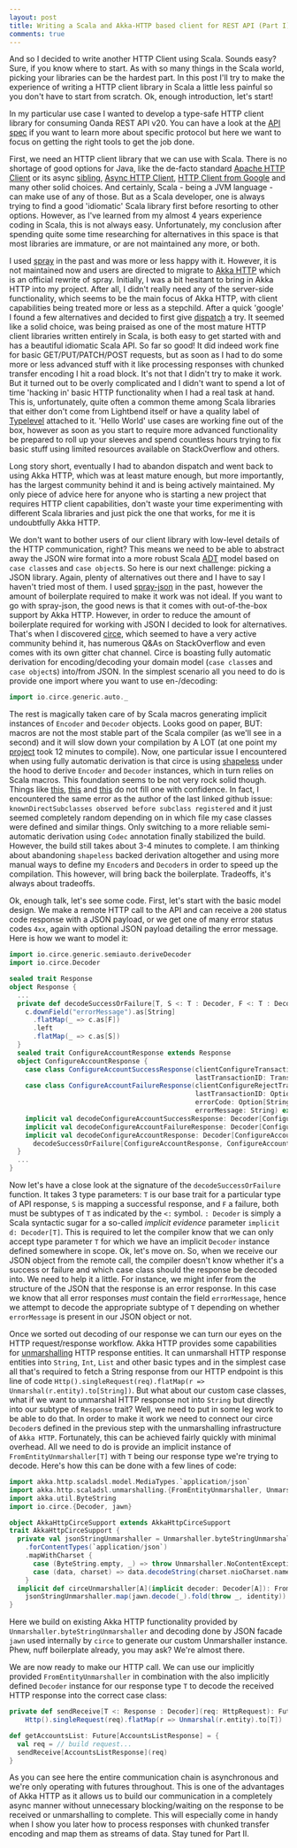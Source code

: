 ```yaml
---
layout: post
title: Writing a Scala and Akka-HTTP based client for REST API (Part I)
comments: true
---
```


And so I decided to write another HTTP Client using Scala. Sounds easy? Sure, if you know where to start. As with so many things in the Scala world, picking your libraries can be the hardest part. In this post I'll try to make the experience of writing a HTTP client library in Scala a little less painful so you don't have to start from scratch. Ok, enough introduction, let's start!

In my particular use case I wanted to develop a type-safe HTTP client library for consuming Oanda REST API v20. You can have a look at the [API spec](http://developer.oanda.com/rest-live-v20/introduction) if you want to learn more about specific protocol but here we want to focus on getting the right tools to get the job done.

First, we need an HTTP client library that we can use with Scala. There is no shortage of good options for Java, like the de-facto standard [Apache HTTP Client](http://hc.apache.org/httpcomponents-client-5.0.x/index.html) or its async [sibling](https://hc.apache.org/httpcomponents-asyncclient-4.1.x/index.html), [Async HTTP Client](https://github.com/AsyncHttpClient/async-http-client), [HTTP Client from Google](https://github.com/google/google-http-java-client) and many other solid choices. And certainly, Scala - being a JVM language - can make use of any of those. But as a Scala developer, one is always trying to find a good 'idiomatic' Scala library first before resorting to other options. However, as I've learned from my almost 4 years experience coding in Scala, this is not always easy. Unfortunately, my conclusion after spending quite some time researching for alternatives in this space is that most libraries are immature, or are not maintained any more, or both.

I used [spray](http://spray.io) in the past and was more or less happy with it. However, it is not maintained now and users are directed to migrate to [Akka HTTP](http://doc.akka.io/docs/akka-http/current/scala.html) which is an official rewrite of spray. Initially, I was a bit hesitant to bring in Akka HTTP into my project. After all, I didn't really need any of the server-side functionality, which seems to be the main focus of Akka HTTP, with client capabilities being treated more or less as a stepchild. After a quick 'google' I found a few alternatives and decided to first give [dispatch](https://github.com/dispatch/reboot) a try. It seemed like a solid choice, was being praised as one of the most mature HTTP client libraries written entirely in Scala, is both easy to get started with and has a beautiful idiomatic Scala API. So far so good! It did indeed work fine for basic GET/PUT/PATCH/POST requests, but as soon as I had to do some more or less advanced stuff with it like processing responses with chunked transfer encoding I hit a road block. It's not that I didn't try to make it work. But it turned out to be overly complicated and I didn't want to spend a lot of time 'hacking in' basic HTTP functionality when I had a real task at hand. This is, unfortunately, quite often a common theme among Scala libraries that either don't come from Lightbend itself or have a quality label of [Typelevel](http://typelevel.org) attached to it. 'Hello World' use cases are working fine out of the box, however as soon as you start to require more advanced functionality be prepared to roll up your sleeves and spend countless hours trying to fix basic stuff using limited resources available on StackOverflow and others.

Long story short, eventually I had to abandon dispatch and went back to using Akka HTTP, which was at least mature enough, but more importantly, has the largest community behind it and is being actively maintained. My only piece of advice here for anyone who is starting a new project that requires HTTP client capabilities, don't waste your time experimenting with different Scala libraries and just pick the one that works, for me it is undoubtfully Akka HTTP.

We don't want to bother users of our client library with low-level details of the HTTP communication, right? This means we need to be able to abstract away the JSON wire format into a more robust Scala [ADT](https://en.wikipedia.org/wiki/Algebraic_data_type) model based on `case class`es and `case object`s. So here is our next challenge: picking a JSON library. Again, plenty of alternatives out there and I have to say I haven't tried most of them. I used [spray-json](https://github.com/spray/spray-json) in the past, however the amount of boilerplate required to make it work was not ideal. If you want to go with spray-json, the good news is that it comes with out-of-the-box support by Akka HTTP. However, in order to reduce the amount of boilerplate required for working with JSON I decided to look for alternatives. That's when I discovered [circe](https://github.com/circe/circe), which seemed to have a very active community behind it, has numerous Q&As on StackOverflow and even comes with its own gitter chat channel. Circe is boasting fully automatic derivation for encoding/decoding your domain model (`case class`es and `case object`s) into/from JSON. In the simplest scenario all you need to do is provide one import where you want to use en-/decoding:

```scala
import io.circe.generic.auto._
```

The rest is magically taken care of by Scala macros generating implicit instances of `Encoder` and `Decoder` objects. Looks good on paper, BUT: macros are not the most stable part of the Scala compiler (as we'll see in a second) and it will slow down your compilation by A LOT (at one point my [project](https://github.com/msilb/scalanda-v20) took 12 minutes to compile). Now, one particular issue I encountered when using fully automatic derivation is that circe is using [shapeless](https://github.com/milessabin/shapeless) under the hood to derive `Encoder` and `Decoder` instances, which in turn relies on Scala macros. This foundation seems to be not very rock solid though. Things like [this](https://issues.scala-lang.org/browse/SI-7046), [this](https://issues.scala-lang.org/browse/SI-7567) and [this](https://github.com/lloydmeta/enumeratum/issues/90) do not fill one with confidence. In fact, I encountered the same error as the author of the last linked github issue: `knownDirectSubclasses observed before subclass registered` and it just seemed completely random depending on in which file my case classes were defined and similar things. Only switching to a more reliable semi-automatic derivation using `Codec` annotation finally stabilized the build. However, the build still takes about 3-4 minutes to complete. I am thinking about abandoning `shapeless` backed derivation altogether and using more manual ways to define my `Encoder`s and `Decoder`s in order to speed up the compilation. This however, will bring back the boilerplate. Tradeoffs, it's always about tradeoffs.

Ok, enough talk, let's see some code. First, let's start with the basic model design. We make a remote HTTP call to the API and can receive a `200` status code response with a JSON payload, or we get one of many error status codes `4xx`, again with optional JSON payload detailing the error message. Here is how we want to model it:

```scala
import io.circe.generic.semiauto.deriveDecoder
import io.circe.Decoder

sealed trait Response
object Response {
  ...
  private def decodeSuccessOrFailure[T, S <: T : Decoder, F <: T : Decoder]: Decoder[T] = Decoder.instance { c =>
    c.downField("errorMessage").as[String]
      .flatMap(_ => c.as[F])
      .left
      .flatMap(_ => c.as[S])
  }
  sealed trait ConfigureAccountResponse extends Response
  object ConfigureAccountResponse {
    case class ConfigureAccountSuccessResponse(clientConfigureTransaction: ClientConfigureTransaction,
                                               lastTransactionID: TransactionID) extends ConfigureAccountResponse
    case class ConfigureAccountFailureResponse(clientConfigureRejectTransaction: Option[ClientConfigureRejectTransaction],
                                               lastTransactionID: Option[TransactionID],
                                               errorCode: Option[String],
                                               errorMessage: String) extends ConfigureAccountResponse
    implicit val decodeConfigureAccountSuccessResponse: Decoder[ConfigureAccountSuccessResponse] = deriveDecoder
    implicit val decodeConfigureAccountFailureResponse: Decoder[ConfigureAccountFailureResponse] = deriveDecoder
    implicit val decodeConfigureAccountResponse: Decoder[ConfigureAccountResponse] =
      decodeSuccessOrFailure[ConfigureAccountResponse, ConfigureAccountSuccessResponse, ConfigureAccountFailureResponse]
  }
  ...
}
```

Now let's have a close look at the signature of the `decodeSuccessOrFailure` function. It takes 3 type parameters: `T` is our base trait for a particular type of API response, `S` is mapping a successful response, and `F` a failure, both must be subtypes of `T` as indicated by the `<:` symbol. `: Decoder` is simply a Scala syntactic sugar for a so-called _implicit evidence_ parameter `implicit d: Decoder[T]`. This is required to let the compiler know that we can only accept type parameter `T` for which we have an implicit `Decoder` instance defined somewhere in scope. Ok, let's move on. So, when we receive our JSON object from the remote call, the compiler doesn't know whether it's a success or failure and which case class should the response be decoded into. We need to help it a little. For instance, we might infer from the structure of the JSON that the response is an error response. In this case we know that all error responses _must_ contain the field `errorMessage`, hence we attempt to decode the appropriate subtype of `T` depending on whether `errorMessage` is present in our JSON object or not.

Once we sorted out decoding of our response we can turn our eyes on the HTTP request/response workflow. Akka HTTP provides some capabilities for [unmarshalling](http://doc.akka.io/docs/akka-http/current/scala/http/common/unmarshalling.html) HTTP response entities. It can unmarshall HTTP response entities into `String`, `Int`, `List` and other basic types and in the simplest case all that's required to fetch a String response from our HTTP endpoint is this line of code `Http().singleRequest(req).flatMap(r => Unmarshal(r.entity).to[String])`. But what about our custom case classes, what if we want to unmarshal HTTP response not into `String` but directly into our subtype of `Response` trait? Well, we need to put in some leg work to be able to do that. In order to make it work we need to connect our circe `Decoder`s defined in the previous step with the unmarshalling infrastructure of `Akka HTTP`. Fortunately, this can be achieved fairly quickly with minimal overhead. All we need to do is provide an implicit instance of `FromEntityUnmarshaller[T]` with `T` being our response type we're trying to decode. Here's how this can be done with a few lines of code:

```scala
import akka.http.scaladsl.model.MediaTypes.`application/json`
import akka.http.scaladsl.unmarshalling.{FromEntityUnmarshaller, Unmarshaller}
import akka.util.ByteString
import io.circe.{Decoder, jawn}

object AkkaHttpCirceSupport extends AkkaHttpCirceSupport
trait AkkaHttpCirceSupport {
  private val jsonStringUnmarshaller = Unmarshaller.byteStringUnmarshaller
    .forContentTypes(`application/json`)
    .mapWithCharset {
      case (ByteString.empty, _) => throw Unmarshaller.NoContentException
      case (data, charset) => data.decodeString(charset.nioCharset.name)
    }
  implicit def circeUnmarshaller[A](implicit decoder: Decoder[A]): FromEntityUnmarshaller[A] =
    jsonStringUnmarshaller.map(jawn.decode(_).fold(throw _, identity))
}
```

Here we build on existing Akka HTTP functionality provided by `Unmarshaller.byteStringUnmarshaller` and decoding done by JSON facade `jawn` used internally by `circe` to generate our custom Unmarshaller instance. Phew, nuff boilerplate already, you may ask? We're almost there.

We are now ready to make our HTTP call. We can use our implicitly provided `FromEntityUnmarshaller` in combination with the also implicitly defined `Decoder` instance for our response type `T` to decode the received HTTP response into the correct case class:

```scala
private def sendReceive[T <: Response : Decoder](req: HttpRequest): Future[T] =
    Http().singleRequest(req).flatMap(r => Unmarshal(r.entity).to[T])

def getAccountsList: Future[AccountsListResponse] = {
  val req = // build request...
  sendReceive[AccountsListResponse](req)
}
```

As you can see here the entire communication chain is asynchronous and we're only operating with futures throughout. This is one of the advantages of Akka HTTP as it allows us to build our communication in a completely async manner without unnecessary blocking/waiting on the response to be received or unmarshalling to complete. This will especially come in handy when I show you later how to process responses with chunked transfer encoding and map them as streams of data. Stay tuned for Part II.

